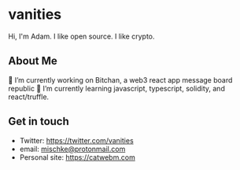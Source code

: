 # vanities
Hi, I'm Adam. I like open source. I like crypto.

## About Me 
🔭 I’m currently working on Bitchan, a web3 react app message board republic
🌱 I’m currently learning javascript, typescript, solidity, and react/truffle.

## Get in touch
- Twitter: https://twitter.com/vanities
- email: [mischke@protonmail.com](mailto:mischke@protonmail.com)
- Personal site: https://catwebm.com
